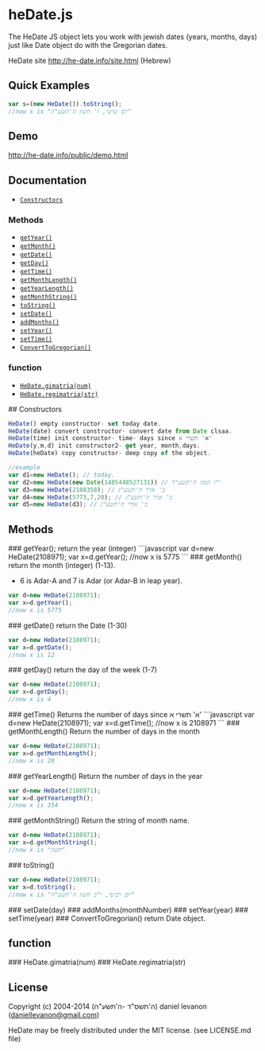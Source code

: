 # heDate.js

The HeDate JS object lets you work with jewish dates (years, months, days) just like Date object do with the Gregorian dates.

HeDate site http://he-date.info/site.html (Hebrew)

## Quick Examples

```javascript
var s=(new HeDate()).toString();
//now s is "יום שישי, ז' חשון ה'תשע"ה"
 ```
## Demo

http://he-date.info/public/demo.html
 

## Documentation

* [`Constructors`](#Constructors)

### Methods
* [`getYear()`](#getYear)
* [`getMonth()`](#getMonth)
* [`getDate()`](#getDate)
* [`getDay()`](#getDay)
* [`getTime()`](#getTime)
* [`getMonthLength()`](#getMonthLength)
* [`getYearLength()`](#getYearLength)
* [`getMonthString()`](#getMonthString)
* [`toString()`](#toString)
* [`setDate()`](#setDate)
* [`addMonths()`](#addMonths)
* [`setYear()`](#setYear)
* [`setTime()`](#setTime)
* [`ConvertToGregorian()`](#ConvertToGregorian)

### function
* [`HeDate.gimatria(num)`](#HeDate.gimatria(num))
* [`HeDate.regimatria(str)`](#HeDate.regimatria(str))

<a name="Constructors" />
## Constructors

```javascript
HeDate() empty constructor- set today date.
HeDate(date) convert constructor- convert date from Date clsaa.
HeDate(time) init constructor- time- days since א' תשרי א'
HeDate(y,m,d) init constructor2- get year, month,days.
HeDate(heDate) copy constructor- deep copy of the object.

//example 
var d1=new HeDate(); // today.
var d2=new HeDate(new Date(1405448527131)) // י"ז תמוז ה'תשע"ד
var d3=new HeDate(2108358); // כ' אדר ה'תשע"ג
var d4=new HeDate(5773,7,20); // כ' אדר ה'תשע"ג
var d5=new HeDate(d3); // כ' אדר ה'תשע"ג

```

## Methods

<a name="getYear" />
### getYear();
return the year (integer)
```javascript
var d=new HeDate(2108971);
var x=d.getYear();
//now x is 5775
 ```

<a name="getMonth" />
### getMonth()
return the month (integer) (1-13).

* 6 is Adar-A and 7 is Adar (or Adar-B in leap year).

```javascript
var d=new HeDate(2108971);
var x=d.getYear();
//now x is 5775
 ```

<a name="getDate" />
### getDate()
return the Date (1-30)

```javascript
var d=new HeDate(2108971);
var x=d.getDate();
//now x is 12
 ```

<a name="getDay" />
### getDay()
return the day of the week (1-7)

```javascript
var d=new HeDate(2108971);
var x=d.getDay();
//now x is 4
 ```

<a name="getTime" />
### getTime()
Returns the number of days since  א' תשרי א'
```javascript
var d=new HeDate(2108971);
var x=d.getTime();
//now x is 2108971
 ```

<a name="getMonthLength" />
### getMonthLength()
Return the number of days in the month 

```javascript
var d=new HeDate(2108971);
var x=d.getMonthLength();
//now x is 29
 ```

<a name="getYearLength" />
### getYearLength()
Return the number of days in the year

```javascript
var d=new HeDate(2108971);
var x=d.getYearLength();
//now x is 354
 ```

<a name="getMonthString" />
### getMonthString()
Return the string of month name.

```javascript
var d=new HeDate(2108971);
var x=d.getMonthString();
//now x is "חשון"
 ```

<a name="toString" />
### toString()

```javascript
var d=new HeDate(2108971);
var x=d.toString();
//now x is "יום רביעי, י"ב חשון ה'תשע"ה"
 ```

<a name="setDate" />
### setDate(day)

<a name="addMonths" />
### addMonths(monthNumber)

<a name="setYear" />
### setYear(year)

<a name="setTime" />
### setTime(year)

<a name="ConvertToGregorian" />
### ConvertToGregorian()
return Date object.

## function

<a name="HeDate.gimatria(num)" />
### HeDate.gimatria(num)

<a name="HeDate.regimatria(str)" />
### HeDate.regimatria(str)



## License
 
Copyright (c) 2004-2014 (ה'תשס"ד -ה'תשע"ה) daniel levanon (daniellevanon@gmail.com)

HeDate may be freely distributed under the MIT license. (see LICENSE.md file)
 